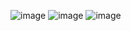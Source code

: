 ![image](https://github.com/user-attachments/assets/a15ddca2-1ae1-4703-8c7b-cb5173441426)
![image](https://github.com/user-attachments/assets/4b80a0d2-7cff-44be-9ce6-3353d5f0d4d9)
![image](https://github.com/user-attachments/assets/ccfad129-e82d-4132-b251-644b33291f5a)

